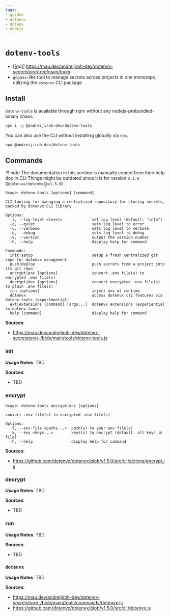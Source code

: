 ```yaml
---
tags:
- garden
- dotenvx
- dotenv
- nodejs
---
```


# `dotenv-tools`

* [[go]] https://mau.dev/andreijiroh-dev/dotenvx-secretstore/tree/main/tools
* `gopass`-like tool to manage secrets across projects in one monorepo, utilizing the `dotenvx` CLI package

## Install

`dotenv-tools` is available through npm without any nodejs-prebundled-binary
chaos:

```bash
npm i -g @andreijiroh-dev/dotenv-tools
```

You can also use the CLI without installing globally via `npx`.

```bash
npx @andreijiroh-dev/dotenv-tools
```

## Commands

!!! note The documentation in this section is manually copied from their help doc in CLI
    Things might be outdated since it is for version `0.1.0` (`@dotenvx/dotenvx`@`v1.5.0`)

```shell
Usage: dotenv-tools [options] [command]

CLI tooling for managing a centralized repository for storing secrets, backed by dotenvx CLI library

Options:
  -l, --log-level <level>             set log level (default: "info")
  -q, --quiet                         sets log level to error
  -v, --verbose                       sets log level to verbose
  -d, --debug                         sets log level to debug
  -V, --version                       output the version number
  -h, --help                          display help for command

Commands:
  init|setup                          setup a fresh centralized git repo for dotenvx management
  push|deploy                         push secrets from a project into its git repo
  encrypt|enc [options]               convert .env file(s) to encrypted .env file(s)
  decrypt|dec [options]               convert encrypted .env file(s) to plain .env file(s)
  run [options]                       inject env at runtime
  dotenvx                             access dotenvx cli features via dotenv-tools (experimential)
  ext|extensions [command] [args...]  dotenvx extensions (experiential in dotenv-tools
  help [command]                      display help for command  
```

**Sources**:

* <https://mau.dev/andreijiroh-dev/dotenvx-secretstore/-/blob/main/tools/dotenv-tools.js>

### init

**Usage Notes**: TBD

**Sources**:

* TBD

### encrypt

```shell
Usage: dotenv-tools encrypt|enc [options]

convert .env file(s) to encrypted .env file(s)

Options:
  -f, --env-file <paths...>  path(s) to your env file(s)
  -k, --key <keys...>        keys(s) to encrypt (default: all keys in file)
  -h, --help                 display help for command
```

**Sources**:

* <https://github.com/dotenvx/dotenvx/blob/v1.5.0/src/cli/actions/encrypt.js>

### decrypt

**Usage Notes**: TBD

**Sources**:

* TBD

### run

**Usage Notes**: TBD

**Sources**:

* TBD

### `dotenvx`

**Usage Notes**: TBD

**Sources**:

* <https://mau.dev/andreijiroh-dev/dotenvx-secretstore/-/blob/main/tools/commands/dotenvx.js>
* <https://github.com/dotenvx/dotenvx/blob/v1.5.0/src/cli/dotenvx.js>
